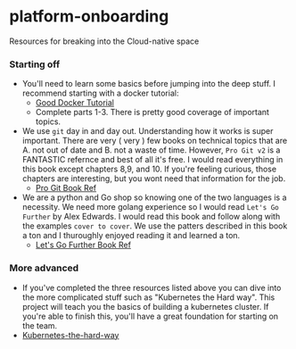 # platform-onboarding

Resources for breaking into the Cloud-native space

### Starting off

- You'll need to learn some basics before jumping into the deep stuff. I recommend starting with a docker tutorial:
  - [Good Docker Tutorial](https://devopswithdocker.com/part-3/section-1)
  - Complete parts 1-3. There is pretty good coverage of important topics.
- We use `git` day in and day out. Understanding how it works is super important. There are very ( very ) few books on technical topics that are A. not out of date and B. not a waste of time. However, `Pro Git v2` is a FANTASTIC refernce and best of all it's free. I would read everything in this book except chapters 8,9, and 10. If you're feeling curious, those chapters are interesting, but you wont need that information for the job.
  - [Pro Git Book Ref](https://git-scm.com/book/en/v2)
- We are a python and Go shop so knowing one of the two languages is a necessity. We need more golang experience so I would read `Let's Go Further` by Alex Edwards. I would read this book and follow along with the examples `cover to cover`. We use the patters described in this book a ton and I thuroughly enjoyed reading it and learned a ton.
  - [Let's Go Further Book Ref](https://lets-go-further.alexedwards.net/#packages)

### More advanced

- If you've completed the three resources listed above you can dive into the more complicated stuff such as "Kubernetes the Hard way". This project will teach you the basics of building a kubernetes cluster. If you're able to finish this, you'll have a great foundation for starting on the team.
- [Kubernetes-the-hard-way](https://github.com/kelseyhightower/kubernetes-the-hard-way)
